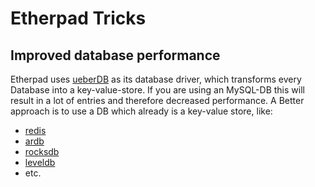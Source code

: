 # Etherpad Tricks

## Improved database performance

Etherpad uses [ueberDB](https://github.com/ether/ueberDB) as its database driver, which transforms every Database into
a key-value-store. If you are using an MySQL-DB this will result in a lot of entries and therefore decreased performance.
A Better approach is to use a DB which already is a key-value store, like:

* [redis](https://redis.io)
* [ardb](https://github.com/yinqiwen/ardb)
* [rocksdb](https://github.com/facebook/rocksdb)
* [leveldb](https://github.com/google/leveldb)
* etc.
